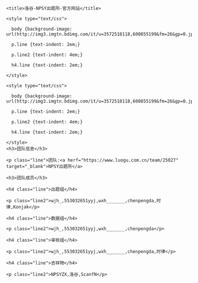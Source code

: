 <html lang="zh">

  <head>       
  
    <title>洛谷-NPSY出题所-官方网站</title>
  
    <style type="text/css">
    
      body {background-image: url(http://img3.imgtn.bdimg.com/it/u=3572518118,600855199&fm=26&gp=0.jpg);}
    
      p.line {text-indent: 2em;}
    
      p.line2 {text-indent: 4em;}
    
      h4.line {text-indent: 2em;}
    
    </style>

  </head>

  <body>
  
    <style type="text/css">
    
      body {background-image: url(http://img3.imgtn.bdimg.com/it/u=3572518118,600855199&fm=26&gp=0.jpg);}
    
      p.line {text-indent: 2em;}
    
      p.line2 {text-indent: 4em;}
    
      h4.line {text-indent: 2em;}

    </style>
    <h3>团队信息</h3>
    
    <p class="line">团队:<a herf="https://www.luogu.com.cn/team/25027" target="_blank">NPSY出题所</a>
    
    <h3>团队成员</h3>
    
    <h4 class="line">出题组</h4>

    <p class="line2">wjh_,553032651yyj,wxh_______,chenpengda,时律,Konjak</p>
    
    <h4 class="line">数据组</h4>
      
    <p class="line2">wjh_,553032651yyj,wxh_______,chenpengda</p>
    
    <h4 class="line">审核组</h4>
         
    <p class="line2">wjh_,553032651yyj,wxh_______,chenpengda,时律</p>
    
    <h4 class="line">吉祥物</h4>
      
    <p class="line2">NPSYZX,洛谷,ScanfN</p>
  
  </body>

</html>
